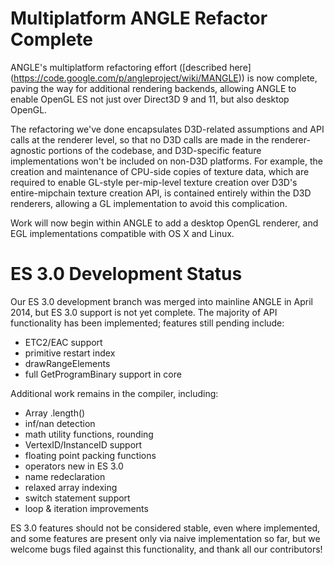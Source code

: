 # Multiplatform ANGLE Refactor Complete

ANGLE's multiplatform refactoring effort ([described here]
(https://code.google.com/p/angleproject/wiki/MANGLE)) is now complete, paving
the way for additional rendering backends, allowing ANGLE to enable OpenGL ES
not just over Direct3D 9 and 11, but also desktop OpenGL.

The refactoring we've done encapsulates D3D-related assumptions and API calls at
the renderer level, so that no D3D calls are made in the renderer-agnostic
portions of the codebase, and D3D-specific feature implementations won't be
included on non-D3D platforms. For example, the creation and maintenance of
CPU-side copies of texture data, which are required to enable GL-style
per-mip-level texture creation over D3D's entire-mipchain texture creation API,
is contained entirely within the D3D renderers, allowing a GL implementation to
avoid this complication.

Work will now begin within ANGLE to add a desktop OpenGL renderer, and EGL
implementations compatible with OS X and Linux.

# ES 3.0 Development Status

Our ES 3.0 development branch was merged into mainline ANGLE in April 2014, but
ES 3.0 support is not yet complete. The majority of API functionality has been
implemented; features still pending include:
* ETC2/EAC support
* primitive restart index
* drawRangeElements
* full GetProgramBinary support in core

Additional work remains in the compiler, including:
* Array .length()
* inf/nan detection
* math utility functions, rounding
* VertexID/InstanceID support
* floating point packing functions
* operators new in ES 3.0
* name redeclaration
* relaxed array indexing
* switch statement support
* loop & iteration improvements

ES 3.0 features should not be considered stable, even where implemented, and
some features are present only via naive implementation so far, but we welcome
bugs filed against this functionality, and thank all our contributors!
